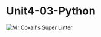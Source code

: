 # Unit4-03-Python
[![Mr Coxall's Super Linter](https://github.com/ICS3U-C-Programming-AlexKapajika/Unit4-03-Python/workflows/Mr%20Coxall's%20Super%20Linter/badge.svg)](https://github.com/ICS3U-C-Programming-AlexKapajika/Unit4-03-Python/actions/)
